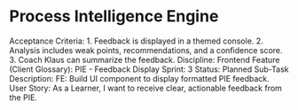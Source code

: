 # Process Intelligence Engine

Acceptance Criteria: 1. Feedback is displayed in a themed console. 2. Analysis includes weak points, recommendations, and a confidence score. 3. Coach Klaus can summarize the feedback.
Discipline: Frontend
Feature (Client Glossary): PIE - Feedback Display
Sprint: 3
Status: Planned
Sub-Task Description: FE: Build UI component to display formatted PIE feedback.
User Story: As a Learner, I want to receive clear, actionable feedback from the PIE.